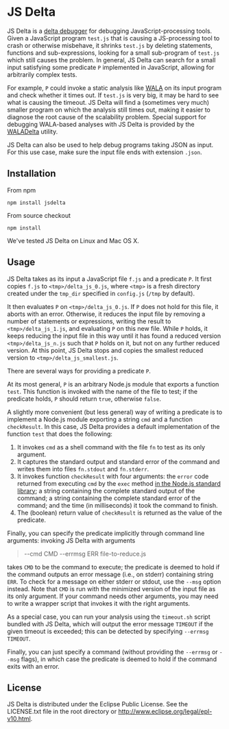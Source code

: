 JS Delta
==========

JS Delta is a [delta debugger](http://www.st.cs.uni-saarland.de/dd/) for debugging JavaScript-processing tools.  Given a JavaScript program `test.js` that is causing a JS-processing tool to crash or otherwise misbehave, it shrinks `test.js` by deleting statements, functions and sub-expressions, looking for a small sub-program of `test.js` which still causes the problem.  In general, JS Delta can search for a small input satisfying some predicate `P` implemented in JavaScript, allowing for arbitrarily complex tests.

For example, `P` could invoke a static analysis like [WALA](http://wala.sf.net) on its input program and check whether it times out.  If `test.js` is very big, it may be hard to see what is causing the timeout.  JS Delta will find a (sometimes very much) smaller program on which the analysis still times out, making it easier to diagnose the root cause of the scalability problem. Special support for debugging WALA-based analyses with JS Delta is provided by the [WALADelta](http://github.com/wala/WALADelta) utility.

JS Delta can also be used to help debug programs taking JSON as input.  For this use case, make sure the input file ends with extension `.json`.  

Installation
------------
From npm

```
npm install jsdelta
```

From source checkout

```
npm install
```

We've tested JS Delta on Linux and Mac OS X.

Usage
-----

JS Delta takes as its input a JavaScript file `f.js` and a predicate `P`. It first copies `f.js` to `<tmp>/delta_js_0.js`, where `<tmp>` is a fresh directory created under the `tmp_dir` specified in `config.js` (`/tmp` by default).

It then evaluates `P` on `<tmp>/delta_js_0.js`. If `P` does not hold for this file, it aborts with an error. Otherwise, it reduces the input file by removing a number of statements or expressions, writing the result to `<tmp>/delta_js_1.js`, and evaluating `P` on this new file. While `P` holds, it keeps reducing the input file in this way until it has found a reduced version `<tmp>/delta_js_n.js` such that `P` holds on it, but not on any further reduced version. At this point, JS Delta stops and copies the smallest reduced version to `<tmp>/delta_js_smallest.js`.

There are several ways for providing a predicate `P`.

At its most general, `P` is an arbitrary Node.js module that exports a function `test`. This function is invoked with the name of the file to test; if the predicate holds, `P` should return `true`, otherwise `false`.

A slightly more convenient (but less general) way of writing a predicate is to implement a Node.js module exporting a string `cmd` and a function `checkResult`. In this case, JS Delta provides a default implementation of the function `test` that does the following:

  1. It invokes `cmd` as a shell command with the file `fn` to test as its only argument.
  2. It captures the standard output and standard error of the command and writes them into files `fn.stdout` and `fn.stderr`.
  3. It invokes function `checkResult` with four arguments: the `error` code returned from executing `cmd` by the `exec` method [in the Node.js standard library](http://nodejs.org/api/child_process.html#child_process_child_process_exec_command_options_callback); a string containing the complete standard output of the command; a string containing the complete standard error of the command; and the time (in milliseconds) it took the command to finish.
  4. The (boolean) return value of `checkResult` is returned as the value of the predicate.

Finally, you can specify the predicate implicitly through command line arguments: invoking JS Delta with arguments

> --cmd CMD --errmsg ERR file-to-reduce.js

takes `CMD` to be the command to execute; the predicate is deemed to hold if the command outputs an error message (i.e., on stderr) containing string `ERR`. To check for a message on either stderr or stdout, use the `--msg` option instead.  Note that `CMD` is run with the minimized version of the input file as its only argument. If your command needs other arguments, you may need to write a wrapper script that invokes it with the right arguments.

As a special case, you can run your analysis using the `timeout.sh` script bundled with JS Delta, which will output the error message `TIMEOUT` if the given timeout is exceeded; this can be detected by specifying `--errmsg TIMEOUT`.

Finally, you can just specify a command (without providing the `--errmsg` or `--msg` flags), in which case the predicate is deemed to hold if the command exits with an error.

License
-------

JS Delta is distributed under the Eclipse Public License.  See the LICENSE.txt file in the root directory or <a href="http://www.eclipse.org/legal/epl-v10.html">http://www.eclipse.org/legal/epl-v10.html</a>.
